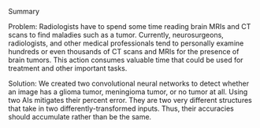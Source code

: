 Summary

Problem: Radiologists have to spend some time reading brain MRIs and CT scans to find maladies such as a tumor. Currently, neurosurgeons, radiologists, and other medical professionals tend to personally examine hundreds or even thousands of CT scans and MRIs for the presence of brain tumors. This action consumes valuable time that could be used for treatment and other important tasks.

Solution: We created two convolutional neural networks to detect whether an image has a glioma tumor, meningioma tumor, or no tumor at all. Using two AIs mitigates their percent error. They are two very different structures that take in two differently-transformed inputs. Thus, their accuracies should accumulate rather than be the same.

